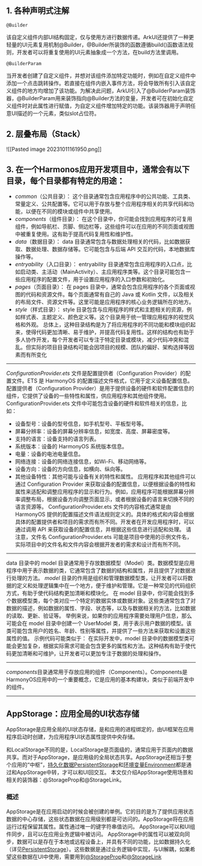 ## 1. 各种声明式注解
```
@Builder
```
该自定义组件内部UI结构固定，仅与使用方进行数据传递。ArkUI还提供了一种更轻量的UI元素复用机制@Builder，@Builder所装饰的函数遵循build()函数语法规则，开发者可以将重复使用的UI元素抽象成一个方法，在build方法里调用。
```
@BuilderParam
```
当开发者创建了自定义组件，并想对该组件添加特定功能时，例如在自定义组件中添加一个点击跳转操作。若直接在组件内嵌入事件方法，将会导致所有引入该自定义组件的地方均增加了该功能。为解决此问题，ArkUI引入了@BuilderParam装饰器，@BuilderParam用来装饰指向@Builder方法的变量，开发者可在初始化自定义组件时对此属性进行赋值，为自定义组件增加特定的功能。该装饰器用于声明任意UI描述的一个元素，类似slot占位符。

## 2. 层叠布局（Stack）
![[Pasted image 20231011161950.png]]

## 3.  在一个Harmonos应用开发项目中，通常会有以下目录，每个目录都有特定的用途：
- *common*（公共目录）： 这个目录通常包含应用程序中的公共功能、工具类、常量定义、公共配置等。它可以用于存放与整个应用程序相关的共享代码和功能，以便在不同的模块或组件中共享使用。
- *components*（组件目录）： 在这个目录中，你可能会找到应用程序的可复用组件，例如导航栏、页脚、侧边栏等，这些组件可以在应用的不同页面或视图中被重复使用。这有助于提高代码复用性和维护性。
- *data*（数据目录）： data 目录通常包含与数据处理相关的代码，比如数据获取、数据处理、数据存储等。它可能包含与后端 API 交互的代码，本地数据库操作等。
- *entryability*（入口目录）： entryability 目录通常包含应用程序的入口点，比如启动类、主活动（MainActivity）、主应用程序类等。这个目录可能包含一些应用程序的配置文件，用于设置应用程序的入口参数和初始化。
- *pages*（页面目录）： 在 pages 目录中，通常会包含应用程序的各个页面或视图的代码和资源文件。每个页面通常有自己的 Java 或 Kotlin 文件，以及相关的布局文件、资源文件等。这里可能是应用程序的核心业务逻辑所在的地方。
- *style*（样式目录）： style 目录包含与应用程序的样式和主题相关的资源，例如样式表、主题定义、颜色定义等。这个目录用于统一管理应用程序的视觉风格和外观。
总体上，这种目录结构是为了将应用程序的不同功能和模块组织起来，使得代码更加清晰、易于维护，并提高代码复用性。这样的结构也有助于多人协作开发，每个开发者可以专注于特定目录或模块，减少代码冲突和混乱。但实际的项目目录结构可能会因项目的规模、团队的偏好、架构选择等因素而有所变化
___
 *ConfigurationProvider.ets* 文件是配置提供者（Configuration Provider）的配置文件。ETS 是 HarmonyOS 的配置描述文件格式，它用于定义设备配置信息。配置提供者（Configuration Provider）是用于提供设备的硬件和软件配置信息的组件，它提供了设备的一些特性和属性，供应用程序和其他组件使用。
ConfigurationProvider.ets 文件中可能包含设备的硬件和软件相关的信息，比如：
- 设备型号：设备的型号信息，如手机型号、平板型号等。
- 屏幕分辨率：设备的屏幕分辨率信息，如宽度、高度、屏幕密度等。
- 支持的语言：设备支持的语言列表。
- 系统版本：设备的 HarmonyOS 系统版本信息。
- 电量：设备的电池电量信息。
- 网络连接：设备的网络连接信息，如Wi-Fi、移动网络等。
- 设备方向：设备的方向信息，如横向、纵向等。
- 其他设备特性：其他可能与设备有关的特性和属性。
应用程序和其他组件可以通过 Configuration Provider 来获取设备的配置信息，以便根据设备的特性和属性来适配和调整应用程序的显示和行为。例如，应用程序可能根据屏幕分辨率调整布局，根据设备方向调整页面显示，或者根据设备的语言来切换不同的语言资源等。
ConfigurationProvider.ets 文件的内容格式通常是由 HarmonyOS 提供的配置描述文件语法规则定义的。具体的格式和内容会根据具体的配置提供者和项目的需求而有所不同。开发者在开发应用程序时，可以通过调用 API 来获取设备的配置信息，并根据这些信息进行适配和处理。
请注意，文件名 ConfigurationProvider.ets 可能是项目中使用的示例文件名，实际项目中的文件名和文件内容会根据开发者的需求和设计而有所不同。
___
data 目录中的 model 目录通常用于存放数据模型（Model）类。数据模型是应用程序中用于表示数据的类，它通常包含了数据的结构和属性，并且提供了对数据进行处理的方法。
*model* 目录的作用是组织和管理数据模型类，让开发者可以将数据的定义和处理逻辑集中在一个地方，便于维护和管理。它是一种常见的代码组织方式，有助于使代码结构更加清晰和模块化。
在 model 目录中，你可能会找到多个数据模型类，每个类对应一个特定的数据实体或数据对象。这些类通常包含了对数据的描述，例如数据的属性、字段、状态等，以及与数据相关的方法，比如数据的读取、更新、验证等。
举例来说，如果你的应用程序需要处理用户信息，那么可能会在 model 目录中创建一个 UserModel 类，用于表示用户数据的模型。该类可能包含用户的姓名、年龄、性别等属性，并提供了一些方法来获取和设置这些属性的值。
示例代码可能类似于：
在实际开发中，model 目录中的数据模型类可能会更加复杂，根据实际需求可能会包含更多的属性和方法。这种结构有助于使代码更加清晰和可维护，让开发者可以更加专注于数据的处理和操作。
___
 *components*目录通常用于存放应用的组件（Components）。Components是HarmonyOS应用中的一个重要概念，它是应用的基本构建块，类似于前端开发中的组件。
___
## AppStorage：应用全局的UI状态存储

AppStorage是应用全局的UI状态存储，是和应用的进程绑定的，由UI框架在应用程序启动时创建，为应用程序UI状态属性提供中央存储。

和LocalStorage不同的是，LocalStorage是页面级的，通常应用于页面内的数据共享。而对于AppStorage，是应用级的全局状态共享。AppStorage还相当于整个应用的“中枢”，[持久化数据PersistentStorage](https://developer.harmonyos.com/cn/docs/documentation/doc-guides-V3/arkts-persiststorage-0000001474017166-V3)和[环境变量Environment](https://developer.harmonyos.com/cn/docs/documentation/doc-guides-V3/arkts-environment-0000001473537710-V3)都是通过和AppStorage中转，才可以和UI回交互。
本文仅介绍AppStorage使用场景和相关的装饰器：@StorageProp和@StorageLink。
### 概述
AppStorage是在应用启动的时候会被创建的单例。它的目的是为了提供应用状态数据的中心存储，这些状态数据在应用级别都是可访问的。AppStorage将在应用运行过程保留其属性。属性通过唯一的键字符串值访问。
AppStorage可以和UI组件同步，且可以在应用业务逻辑中被访问。
AppStorage中的属性可以被双向同步，数据可以是存在于本地或远程设备上，并具有不同的功能，比如数据持久化（详见[PersistentStorage](https://developer.harmonyos.com/cn/docs/documentation/doc-guides-V3/arkts-persiststorage-0000001474017166-V3)）。这些数据是通过业务逻辑中实现，与UI解耦，如果希望这些数据在UI中使用，需要用到[@StorageProp](https://developer.harmonyos.com/cn/docs/documentation/doc-guides-V3/arkts-appstorage-0000001524417209-V3#section676113134317)和[@StorageLink](https://developer.harmonyos.com/cn/docs/documentation/doc-guides-V3/arkts-appstorage-0000001524417209-V3#section84115526424)